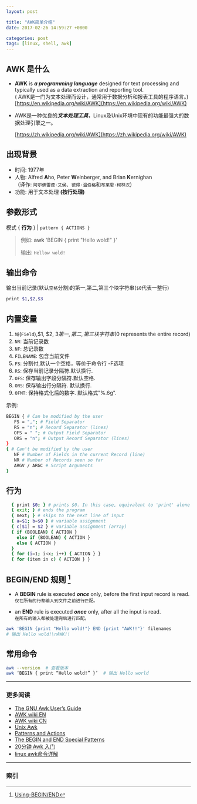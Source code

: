 ```yaml
---
layout: post

title: "AWK简单介绍"
date: 2017-02-26 14:59:27 +0800

categories: post
tags: [linux, shell, awk]
---
```


## AWK 是什么

- **AWK** is ***a programming language*** designed for text processing and typically used as a data extraction and reporting tool.  
    ( AWK是一门为文本处理而设计，通常用于数据分析和报表工具的程序语言。)  
    [https://en.wikipedia.org/wiki/AWK](https://en.wikipedia.org/wiki/AWK)

- AWK是一种优良的***文本处理工具***，Linux及Unix环境中现有的功能最强大的数据处理引擎之一。  

    [https://zh.wikipedia.org/wiki/AWK](https://zh.wikipedia.org/wiki/AWK)

## 出现背景

- 时间: 1977年
- 人物: Alfred **A**ho, Peter **W**einberger, and Brian **K**ernighan  
（译作: `阿尔佛雷德·艾侯`、`彼得·温伯格`和`布莱恩·柯林汉`）
- 功能: 用于文本处理 **(按行处理)**

## 参数形式

模式 { **行为** }  \| `pattern { ACTIONS }`

>例如: **awk** 'BEGIN { print "Hello wold!" }'
>
>输出: `Hellow wold!`

## 输出命令

输出当前记录(默认`空格`分割)的第一,第二,第三个块字符串(`$0`代表一整行)

```bash
print $1,$2,$3
```

## 内置变量

1. `域`(`Field`),$1, $2, $3 第一,第二,第三块字符串 ($0 represents the entire record)
1. `NR`: 当前记录数
1. `NF`: 总记录数
1. `FILENAME`: 包含当前文件
1. `FS`: 分割付,默认一个空格，等价于命令行 -F选项
1. `RS`: 保存当前记录分隔符.默认换行.
1. `OFS`: 保存输出字段分隔符.默认空格.
1. `ORS`: 保存输出行分隔符. 默认换行.
1. `OFMT`: 保持格式化后的数字. 默认格式"%.6g".

示例:
```bash
BEGIN { # Can be modified by the user
   FS = ","; # Field Separator
   RS = "n"; # Record Separator (lines)
   OFS = " "; # Output Field Separator
   ORS = "n"; # Output Record Separator (lines)
}
{ # Can't be modified by the user
   NF # Number of Fields in the current Record (line)
   NR # Number of Records seen so far
   ARGV / ARGC # Script Arguments
}
```

## 行为

```bash
  { print $0; } # prints $0. In this case, equivalent to 'print' alone
  { exit; } # ends the program
  { next; } # skips to the next line of input
  { a=$1; b=$0 } # variable assignment
  { c[$1] = $2 } # variable assignment (array)
  { if (BOOLEAN) { ACTION }  
    else if (BOOLEAN) { ACTION }  
    else { ACTION }  
  }
  { for (i=1; i<x; i++) { ACTION } }
  { for (item in c) { ACTION } }
```

## BEGIN/END 规则 [^1]

- A **BEGIN** rule is executed ***once*** only, before the first input record is read.  
    `仅在所有的行都输入到文件之前进行匹配。`

- an **END** rule is executed ***once*** only, after all the input is read.   
    `在所有的输入都被处理完后进行匹配。`

````bash
awk 'BEGIN {print "Hello wold!"} END {print "AWK!!"}' filenames
# 输出 Hello wold!\nAWK!!
````

## 常用命令

```bash
awk --version  # 查看版本
awk ‘BEGIN { print “Hello wold!” }’  # 输出 Hello world
```

---
### 更多阅读
- [The GNU Awk User’s Guide](https://www.gnu.org/software/gawk/manual/gawk.html)
- [AWK wiki EN](https://en.wikipedia.org/wiki/AWK)
- [AWK wiki CN](https://zh.wikipedia.org/wiki/AWK)
- [Unix Awk](http://www.grymoire.com/Unix/Awk.html)
- [Patterns and Actions](https://www.math.utah.edu/docs/info/gawk_9.html)
- [The BEGIN and END Special Patterns](https://www.math.utah.edu/docs/info/gawk_9.html#SEC93)
- [20分钟 Awk 入门](http://blog.jobbole.com/83844/)
- [linux awk命令详解](http://www.cnblogs.com/ggjucheng/archive/2013/01/13/2858470.html)

---
### 索引

[^1]: [Using-BEGIN/END](https://www.gnu.org/software/gawk/manual/html_node/Using-BEGIN_002fEND.html)
